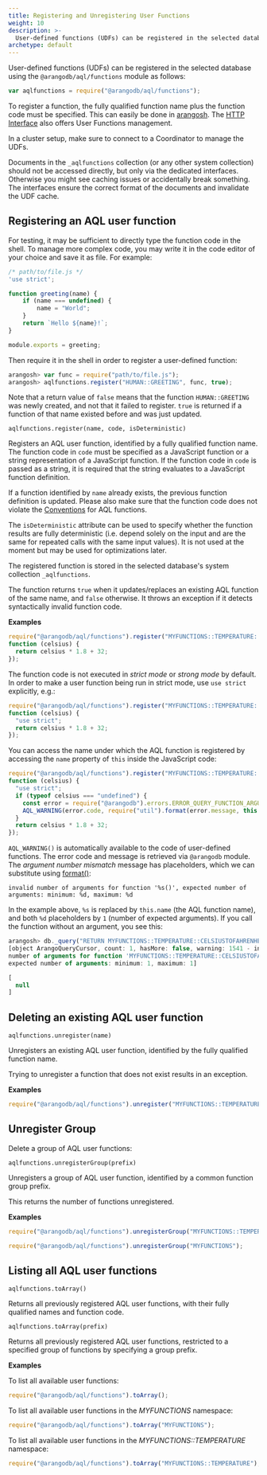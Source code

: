 ```yaml
---
title: Registering and Unregistering User Functions
weight: 10
description: >-
  User-defined functions (UDFs) can be registered in the selected database using the aqlfunctions object as follows
archetype: default
---
```

User-defined functions (UDFs) can be registered in the selected database 
using the `@arangodb/aql/functions` module as follows:

```js
var aqlfunctions = require("@arangodb/aql/functions");
```

To register a function, the fully qualified function name plus the
function code must be specified. This can easily be done in
[arangosh](../../core-topics/programs-and-tools/arangodb-shell/_index.md). The
[HTTP Interface](../../http/queries/user-defined-aql-functions.md) also offers
User Functions management.

In a cluster setup, make sure to connect to a Coordinator to manage the UDFs.

Documents in the `_aqlfunctions` collection (or any other system collection)
should not be accessed directly, but only via the dedicated interfaces.
Otherwise you might see caching issues or accidentally break something.
The interfaces ensure the correct format of the documents and invalidate
the UDF cache.

## Registering an AQL user function

For testing, it may be sufficient to directly type the function code in the shell.
To manage more complex code, you may write it in the code editor of your choice
and save it as file. For example:

```js
/* path/to/file.js */
'use strict';

function greeting(name) {
    if (name === undefined) {
        name = "World";
    }
    return `Hello ${name}!`;
}

module.exports = greeting;
```

Then require it in the shell in order to register a user-defined function:

```js
arangosh> var func = require("path/to/file.js");
arangosh> aqlfunctions.register("HUMAN::GREETING", func, true);
```

Note that a return value of `false` means that the function `HUMAN::GREETING`
was newly created, and not that it failed to register. `true` is returned
if a function of that name existed before and was just updated.

`aqlfunctions.register(name, code, isDeterministic)`

Registers an AQL user function, identified by a fully qualified function
name. The function code in `code` must be specified as a JavaScript
function or a string representation of a JavaScript function.
If the function code in `code` is passed as a string, it is required that
the string evaluates to a JavaScript function definition.

If a function identified by `name` already exists, the previous function
definition is updated. Please also make sure that the function code
does not violate the [Conventions](conventions.md) for AQL 
functions.

The `isDeterministic` attribute can be used to specify whether the
function results are fully deterministic (i.e. depend solely on the input
and are the same for repeated calls with the same input values). It is not
used at the moment but may be used for optimizations later.

The registered function is stored in the selected database's system 
collection `_aqlfunctions`.

The function returns `true` when it updates/replaces an existing AQL 
function of the same name, and `false` otherwise. It throws an exception
if it detects syntactically invalid function code.

**Examples**

```js
require("@arangodb/aql/functions").register("MYFUNCTIONS::TEMPERATURE::CELSIUSTOFAHRENHEIT",
function (celsius) {
  return celsius * 1.8 + 32;
});
```

The function code is not executed in *strict mode* or *strong mode* by 
default. In order to make a user function being run in strict mode, use
`use strict` explicitly, e.g.:

```js
require("@arangodb/aql/functions").register("MYFUNCTIONS::TEMPERATURE::CELSIUSTOFAHRENHEIT",
function (celsius) {
  "use strict";
  return celsius * 1.8 + 32;
});
```

You can access the name under which the AQL function is registered by accessing
the `name` property of `this` inside the JavaScript code:

```js
require("@arangodb/aql/functions").register("MYFUNCTIONS::TEMPERATURE::CELSIUSTOFAHRENHEIT",
function (celsius) {
  "use strict";
  if (typeof celsius === "undefined") {
    const error = require("@arangodb").errors.ERROR_QUERY_FUNCTION_ARGUMENT_NUMBER_MISMATCH;
    AQL_WARNING(error.code, require("util").format(error.message, this.name, 1, 1));
  }
  return celsius * 1.8 + 32;
});
```

`AQL_WARNING()` is automatically available to the code of user-defined
functions. The error code and message is retrieved via `@arangodb` module.
The *argument number mismatch* message has placeholders, which we can substitute
using [format()](http://nodejs.org/api/util.html):

```
invalid number of arguments for function '%s()', expected number of arguments: minimum: %d, maximum: %d
```

In the example above, `%s` is replaced by `this.name` (the AQL function name),
and both `%d` placeholders by `1` (number of expected arguments). If you call
the function without an argument, you see this:

```js
arangosh> db._query("RETURN MYFUNCTIONS::TEMPERATURE::CELSIUSTOFAHRENHEIT()")
[object ArangoQueryCursor, count: 1, hasMore: false, warning: 1541 - invalid
number of arguments for function 'MYFUNCTIONS::TEMPERATURE::CELSIUSTOFAHRENHEIT()',
expected number of arguments: minimum: 1, maximum: 1]

[
  null
]
```

## Deleting an existing AQL user function

`aqlfunctions.unregister(name)`

Unregisters an existing AQL user function, identified by the fully qualified
function name.

Trying to unregister a function that does not exist results in an
exception.

**Examples**

```js
require("@arangodb/aql/functions").unregister("MYFUNCTIONS::TEMPERATURE::CELSIUSTOFAHRENHEIT");
```

## Unregister Group

Delete a group of AQL user functions:

`aqlfunctions.unregisterGroup(prefix)`

Unregisters a group of AQL user function, identified by a common function
group prefix.

This returns the number of functions unregistered.

**Examples**

```js
require("@arangodb/aql/functions").unregisterGroup("MYFUNCTIONS::TEMPERATURE");

require("@arangodb/aql/functions").unregisterGroup("MYFUNCTIONS");
```

## Listing all AQL user functions

`aqlfunctions.toArray()`

Returns all previously registered AQL user functions, with their fully
qualified names and function code.

`aqlfunctions.toArray(prefix)`

Returns all previously registered AQL user functions, restricted to a specified
group of functions by specifying a group prefix.

**Examples**

To list all available user functions:

```js
require("@arangodb/aql/functions").toArray();
```

To list all available user functions in the *MYFUNCTIONS* namespace:

```js
require("@arangodb/aql/functions").toArray("MYFUNCTIONS");
```

To list all available user functions in the *MYFUNCTIONS::TEMPERATURE* namespace:

```js
require("@arangodb/aql/functions").toArray("MYFUNCTIONS::TEMPERATURE");
```
